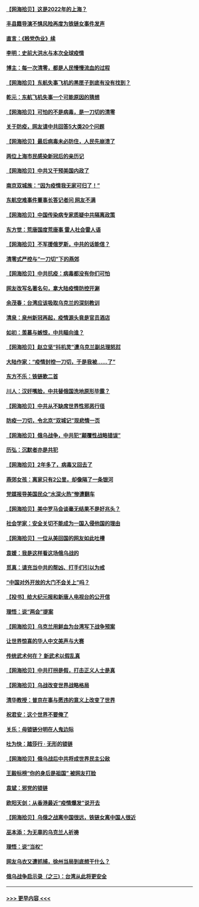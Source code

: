 #### [【网海拾贝】这是2022年的上海？](../pages/nsc993/n13678253.md?t=03290653) 
#### [丰县籍导演不惧风险再度为铁链女事件发声](../pages/nsc993/n13678215.md?t=03290653) 
#### [直言：《贱党伪业》续](../pages/nsc993/n13678056.md?t=03290653) 
#### [李明：史前大洪水与本次全球疫情](../pages/nsc993/n13677332.md?t=03290653) 
#### [博主：每一次清零，都是人民慢慢流血的过程](../pages/nsc993/n13676078.md?t=03290653) 
#### [【网海拾贝】东航失事飞机的黑匣子到底有没有找到？](../pages/nsc993/n13676034.md?t=03290653) 
#### [乾元：东航飞机失事一个可能原因的猜想](../pages/nsc993/n13675834.md?t=03290653) 
#### [【网海拾贝】可怕的不是病毒，是一刀切的清零](../pages/nsc993/n13674403.md?t=03290653) 
#### [关于防疫，网友请中共回答5大类20个问题](../pages/nsc993/n13674318.md?t=03290653) 
#### [【网海拾贝】最后病毒未必防住，人民先崩溃了](../pages/nsc993/n13672307.md?t=03290653) 
#### [两位上海市民感染新冠后的亲历记](../pages/nsc993/n13672217.md?t=03290653) 
#### [【网海拾贝】中共又干预美国内政了](../pages/nsc993/n13669564.md?t=03290653) 
#### [南京双城族：“因为疫情我无家可归了！”](../pages/nsc993/n13669511.md?t=03290653) 
#### [东航空难事件董事长答记者问 网友不满](../pages/nsc993/n13669436.md?t=03290653) 
#### [【网海拾贝】中国传染病专家质疑中共隔离政策](../pages/nsc993/n13667190.md?t=03290653) 
#### [东方觉：荒唐国度荒唐事 雷人社会雷人语](../pages/nsc993/n13666926.md?t=03290653) 
#### [【网海拾贝】不军援俄罗斯，中共的话能信？](../pages/nsc993/n13664594.md?t=03290653) 
#### [清零式严控与“一刀切”下的燕郊](../pages/nsc993/n13664450.md?t=03290653) 
#### [【网海拾贝】中共抗疫：病毒都没有你们可怕](../pages/nsc993/n13662063.md?t=03290653) 
#### [网友改写名著名句，拿大陆疫情防控开涮](../pages/nsc993/n13661999.md?t=03290653) 
#### [余茂春：台湾应该吸取乌克兰的深刻教训](../pages/nsc993/n13661829.md?t=03290653) 
#### [清泉：泉州新冠再起，疫情源头竟是官员酒店](../pages/nsc993/n13660898.md?t=03290653) 
#### [如初：羡慕与嫉恨，中共瞄向谁？](../pages/nsc993/n13660773.md?t=03290653) 
#### [【网海拾贝】赵立坚“抖机灵”遭乌克兰副总理怒怼](../pages/nsc993/n13659660.md?t=03290653) 
#### [大陆作家：“疫情封控一刀切，于是我被……了”](../pages/nsc993/n13659323.md?t=03290653) 
#### [东方不乐：铁链歌二首](../pages/nsc993/n13659123.md?t=03290653) 
#### [川人：汉奸嘴脸，中共替俄国洗地原形毕露？](../pages/nsc993/n13657995.md?t=03290653) 
#### [【网海拾贝】中共从不缺席世界性邪恶行径](../pages/nsc993/n13657799.md?t=03290653) 
#### [防疫一刀切，令北京“双城记”现悲情一页](../pages/nsc993/n13657746.md?t=03290653) 
#### [【网海拾贝】俄乌战争，中共犯“颠覆性战略错误”](../pages/nsc993/n13655760.md?t=03290653) 
#### [历弘：沉默者亦是共犯](../pages/nsc993/n13652799.md?t=03290653) 
#### [【网海拾贝】2年多了，病毒又回去了](../pages/nsc993/n13652629.md?t=03290653) 
#### [燕郊女孩：离家只有2公里，却像隔了一条银河](../pages/nsc993/n13652450.md?t=03290653) 
#### [党媒报导美国民众“水深火热”惨遭翻车](../pages/nsc993/n13649966.md?t=03290653) 
#### [【网海拾贝】美中罗马会谈毫无结果不是好兆头？](../pages/nsc993/n13649860.md?t=03290653) 
#### [社会学家：安全关切不能成为一国入侵他国的理由](../pages/nsc993/n13649744.md?t=03290653) 
#### [【网海拾贝】一位从美回国的网友如此吐槽](../pages/nsc993/n13647381.md?t=03290653) 
#### [袁媛：我是这样看这场俄乌战的](../pages/nsc993/n13644892.md?t=03290653) 
#### [觅真：请充当中共的帮凶、打手们引以为戒](../pages/nsc993/n13644228.md?t=03290653) 
#### [“中国对外开放的大门不会关上”吗？](../pages/nsc993/n13644191.md?t=03290653) 
#### [【投书】给大纪元报和新唐人电视台的公开信](../pages/nsc993/n13644124.md?t=03290653) 
#### [理悟：说“两会”提案](../pages/nsc993/n13643927.md?t=03290653) 
#### [【网海拾贝】乌克兰用鲜血为台湾写下战争预案](../pages/nsc993/n13643578.md?t=03290653) 
#### [让世界惊喜的华人中文美声与大赛](../pages/nsc993/n13641647.md?t=03290653) 
#### [传统武术何在？ 新武术以假乱真](../pages/nsc993/n13641615.md?t=03290653) 
#### [【网海拾贝】中共打拐是假，打击正义人士是真](../pages/nsc993/n13641238.md?t=03290653) 
#### [【网海拾贝】乌战改变世界战略格局](../pages/nsc993/n13639171.md?t=03290653) 
#### [清华教授：普京在事与愿违的意义上改变了世界](../pages/nsc993/n13639019.md?t=03290653) 
#### [祝君安：这个世界不要俺了](../pages/nsc993/n13638903.md?t=03290653) 
#### [关乐：母锁链分明在人鬼边际](../pages/nsc993/n13637601.md?t=03290653) 
#### [吐为快：踏莎行 · 无形的锁链](../pages/nsc993/n13637555.md?t=03290653) 
#### [【网海拾贝】俄乌战后中共将成世界民主公敌](../pages/nsc993/n13636363.md?t=03290653) 
#### [王毅标榜“你的身后是祖国” 被网友打脸](../pages/nsc993/n13636270.md?t=03290653) 
#### [袁斌：邪党的锁链](../pages/nsc993/n13636247.md?t=03290653) 
#### [欧阳天剑：从香港最近“疫情爆发”说开去](../pages/nsc993/n13633182.md?t=03290653) 
#### [【网海拾贝】乌俄之战离中国很远，铁链女离中国人很近](../pages/nsc993/n13630325.md?t=03290653) 
#### [巫本添：为无辜的乌克兰人祈祷](../pages/nsc993/n13629307.md?t=03290653) 
#### [理悟：说“当权”](../pages/nsc993/n13629223.md?t=03290653) 
#### [网友乌衣又遭抓捕，徐州当局到底想干什么？](../pages/nsc993/n13627859.md?t=03290653) 
#### [俄乌战争启示录（之三)：台湾从此将更安全](../pages/nsc993/n13624562.md?t=03290653) 

----
#### [ >>> 更早内容 <<< ](../indexes/nsc993-earlier.md)
